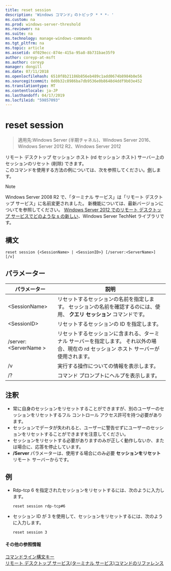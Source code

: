 ```yaml
---
title: reset session
description: 'Windows コマンド」のトピック * * *- '
ms.custom: na
ms.prod: windows-server-threshold
ms.reviewer: na
ms.suite: na
ms.technology: manage-windows-commands
ms.tgt_pltfrm: na
ms.topic: article
ms.assetid: 4f029ecc-874e-415a-95a8-8b731bae35f9
author: coreyp-at-msft
ms.author: coreyp
manager: dongill
ms.date: 07/11/2018
ms.openlocfilehash: 6510f8b21186b856eb489c1add0674b8984b0e56
ms.sourcegitcommit: 0d0b32c8986ba7db9536e0b8648d4ddf9b03e452
ms.translationtype: MT
ms.contentlocale: ja-JP
ms.lasthandoff: 04/17/2019
ms.locfileid: "59857093"
---
```

# <a name="reset-session"></a>reset session

>適用先:Windows Server (半期チャネル)、Windows Server 2016、Windows Server 2012 R2、Windows Server 2012

リモート デスクトップ セッション ホスト (rd セッション ホスト) サーバー上のセッションのリセット (削除) できます。  
このコマンドを使用する方法の例については、次を参照してください。[例](#BKMK_examples)します。  

> [!NOTE]  
> Windows Server 2008 R2 で、「ターミナル サービス」は「リモート デスクトップ サービス」に名前変更されました。 新機能については、最新バージョンについてを参照してください。 [Windows Server 2012 でのリモート デスクトップ サービスでどのような s の新しい](https://technet.microsoft.com/library/hh831527)、Windows Server TechNet ライブラリです。  

## <a name="syntax"></a>構文  
```  
reset session {<SessionName> | <SessionID>} [/server:<ServerName>] [/v]  
```  

## <a name="parameters"></a>パラメーター  
|パラメーター|説明|  
|-------|--------|  
|\<SessionName>|リセットするセッションの名前を指定します。 セッションの名前を確認するのには、使用、 **クエリ セッション** コマンドです。|  
|\<SessionID>|リセットするセッションの ID を指定します。|  
|/server:\<ServerName >|リセットするセッションに含まれる、ターミナル サーバーを指定します。 それ以外の場合、現在の rd セッション ホスト サーバーが使用されます。|  
|/v|実行する操作についての情報を表示します。|  
|/?|コマンド プロンプトにヘルプを表示します。|  

## <a name="remarks"></a>注釈  
-   常に自身のセッションをリセットすることができますが、別のユーザーのセッションをリセットするフル コントロール アクセス許可を持つ必要があります。  
-   セッションでデータが失われると、ユーザーに警告せずにユーザーのセッションをリセットすることができますを注意してください。  
-   セッションをリセットする必要がありますのみが正しく動作しないか、または場合に、応答を停止しています。  
-   **/Server** パラメーターは、使用する場合にのみ必要 **セッションをリセット** リモート サーバーからです。  

## <a name="BKMK_examples"></a>例  
-   Rdp-tcp 6 を指定されたセッションをリセットするには、次のように入力します。  
    ```  
    reset session rdp-tcp#6  
    ```  
-   セッション ID が 3 を使用して、セッションをリセットするには、次のように入力します。  
    ```  
    reset session 3  
    ```  

#### <a name="additional-references"></a>その他の参照情報  
[コマンドライン構文キー](command-line-syntax-key.md)  
[リモート デスクトップ サービス&#40;ターミナル サービス&#41;コマンドのリファレンス](remote-desktop-services-terminal-services-command-reference.md)  
